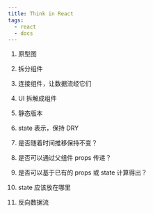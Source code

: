 ```yaml
---
title: Think in React
tags:
  - react
  - docs
---
```



1. 原型图
2. 拆分组件
3. 连接组件，让数据流经它们


1. UI 拆解成组件
2. 静态版本
3. state 表示，保持 DRY
  1. 是否随着时间推移保持不变？
  2. 是否可以通过父组件 props 传递？
  3. 是否可以基于已有的 props 或 state 计算得出？
  4. state 应该放在哪里
4. 反向数据流



